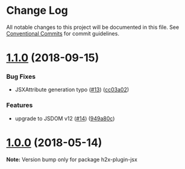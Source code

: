 # Change Log

All notable changes to this project will be documented in this file.
See [Conventional Commits](https://conventionalcommits.org) for commit guidelines.

<a name="1.1.0"></a>
# [1.1.0](https://github.com/smooth-code/h2x/tree/master/packages/h2x-plugin-jsx/compare/v1.0.0...v1.1.0) (2018-09-15)


### Bug Fixes

* JSXAttribute generation typo ([#13](https://github.com/smooth-code/h2x/tree/master/packages/h2x-plugin-jsx/issues/13)) ([cc03a02](https://github.com/smooth-code/h2x/tree/master/packages/h2x-plugin-jsx/commit/cc03a02))


### Features

* upgrade to JSDOM v12 ([#14](https://github.com/smooth-code/h2x/tree/master/packages/h2x-plugin-jsx/issues/14)) ([949a80c](https://github.com/smooth-code/h2x/tree/master/packages/h2x-plugin-jsx/commit/949a80c))





<a name="1.0.0"></a>
# [1.0.0](https://github.com/smooth-code/h2x/tree/master/packages/h2x-plugin-jsx/compare/v0.1.9...v1.0.0) (2018-05-14)




**Note:** Version bump only for package h2x-plugin-jsx
